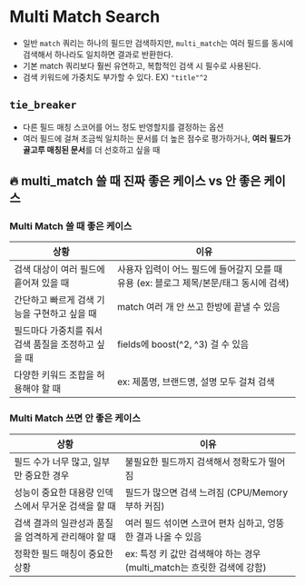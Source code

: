 # Multi Match Search
- 일반 `match` 쿼리는 하나의 필드만 검색하지만, `multi_match`는 여러 필드를 동시에 검색해서 하나라도 일치하면 결과로 반환한다.
- 기본 match 쿼리보다 훨씬 유연하고, 복합적인 검색 시 필수로 사용된다.
- 검색 키워드에 가중치도 부가할 수 있다. EX) `"title"^2`

## `tie_breaker`
- 다른 필드 매칭 스코어를 어느 정도 반영할지를 결정하는 옵션
- 여러 필드에 걸쳐 조금씩 일치하는 문서를 더 높은 점수로 평가하거나, **여러 필드가 골고루 매칭된 문서**를 더 선호하고 싶을 때
## 🔥 multi_match 쓸 때 진짜 좋은 케이스 vs 안 좋은 케이스

### Multi Match 쓸 때 좋은 케이스
|상황 | 이유|
|-|-|
|검색 대상이 여러 필드에 흩어져 있을 때 | 사용자 입력이 어느 필드에 들어갈지 모를 때 유용 (ex: 블로그 제목/본문/태그 동시에 검색)|
|간단하고 빠르게 검색 기능을 구현하고 싶을 때 | match 여러 개 안 쓰고 한방에 끝낼 수 있음|
|필드마다 가중치를 줘서 검색 품질을 조정하고 싶을 때 | fields에 boost(^2, ^3) 걸 수 있음|
|다양한 키워드 조합을 허용해야 할 때 | ex: 제품명, 브랜드명, 설명 모두 걸쳐 검색|

### Multi Match 쓰면 안 좋은 케이스
|상황 | 이유|
|-|-|
|필드 수가 너무 많고, 일부만 중요한 경우 | 불필요한 필드까지 검색해서 정확도가 떨어짐|
|성능이 중요한 대용량 인덱스에서 무거운 검색을 할 때 | 필드가 많으면 검색 느려짐 (CPU/Memory 부하 커짐)|
|검색 결과의 일관성과 품질을 엄격하게 관리해야 할 때 | 여러 필드 섞이면 스코어 편차 심하고, 엉뚱한 결과 나올 수 있음|
|정확한 필드 매칭이 중요한 상황 | ex: 특정 키 값만 검색해야 하는 경우 (multi_match는 흐릿한 검색에 강함)|


